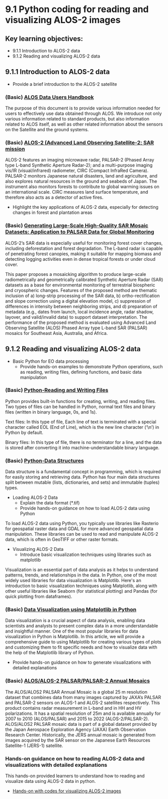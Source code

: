 # 9.1 Python coding for reading and visualizing ALOS-2 images

## Key learning objectives:
-  9.1.1 Introduction to ALOS-2 data
-  9.1.2 Reading and visualizing ALOS-2 data

## 9.1.1 Introduction to ALOS-2 data 
- Provide a brief introduction to the ALOS-2 satellite

### (Basic) [ ALOS Data Users Handbook ](https://www.eorc.jaxa.jp/ALOS/en/doc/fdata/ALOS_HB_RevC_EN.pdf)

The purpose of this document is to provide various information needed for users to effectively use data obtained through ALOS. We introduce not only various information related to standard products, but also information related to ALOS itself, as well as other related information about the sensors on the Satellite and the ground systems. 

### (Basic) [ALOS-2 (Advanced Land Observing Satellite-2; SAR mission](https://www.eoportal.org/satellite-missions/alos-2#alos-2-advanced-land-observing-satellite-2-sar-mission--daichi-2)

ALOS-2 features an imaging microwave radar, PALSAR-2 (Phased Array type L-band Synthetic Aperture Radar-2); and a multi-purpose imaging vis/IR (visual/infrared) radiometer, CIRC (Compact InfraRed Camera). PALSAR-2 monitors Japanese natural disasters, land and agriculture, and also explores natural resources in the ground and seabeds of Japan. The instrument also monitors forests to contribute to global warming issues on an international scale. CIRC measures land surface temperature, and therefore also acts as a detector of active fires.

- Highlight the key applications of ALOS-2 data, especially for detecting changes in forest and plantation areas

### (Basic) [Generating Large-Scale High-Quality SAR Mosaic Datasets: Application to PALSAR Data for Global Monitoring](https://www.researchgate.net/publication/224183347_Generating_Large-Scale_High-Quality_SAR_Mosaic_Datasets_Application_to_PALSAR_Data_for_Global_Monitoring)

ALOS-2’s SAR data is especially useful for monitoring forest cover changes, including deforestation and forest degradation. The L-band radar is capable of penetrating forest canopies, making it suitable for mapping biomass and detecting logging activities even in dense tropical forests or under cloud cover.

This paper proposes a mosaicking algorithm to produce large-scale radiometrically and geometrically calibrated Synthetic Aperture Radar (SAR) datasets as a base for environmental monitoring of terrestrial biospheric and cryospheric changes. Features of the proposed method are thematic inclusion of a) long-strip processing of the SAR data, b) ortho-rectification and slope correction using a digital elevation model, c) suppression of differences in intensity between neighboring strips, and d) preparation of metadata (e.g., dates from launch, local incidence angle, radar shadow, layover, and valid/invalid data) to support dataset interpretation. The performance of the proposed method is evaluated using Advanced Land Observing Satellite (ALOS) Phased Array type L-band SAR (PALSAR) mosaics for Southeast Asia, Australia, and Africa.


## 9.1.2 Reading and visualizing ALOS-2 data

- Basic Python for EO data processing
    - Provide hands-on examples to demonstrate Python operations, such as reading, writing files, defining functions, and basic data manipulation

### (Basic) [Python-Reading and Writing Files](https://docs.python.org/3/tutorial/inputoutput.html#reading-and-writing-files)

Python provides built-in functions for creating, writing, and reading files. Two types of files can be handled in Python, normal text files and binary files (written in binary language, 0s, and 1s).

Text files: In this type of file, Each line of text is terminated with a special character called EOL (End of Line), which is the new line character (‘\n’) in Python by default.

Binary files: In this type of file, there is no terminator for a line, and the data is stored after converting it into machine-understandable binary language.

### (Basic) [Python-Data Structures](https://docs.python.org/3/tutorial/datastructures.html#more-on-lists)

Data structure is a fundamental concept in programming, which is required for easily storing and retrieving data. Python has four main data structures split between mutable (lists, dictionaries, and sets) and immutable (tuples) types. 

- Loading ALOS-2 Data
    - Explain the data format (*.tif)
    - Provide hands-on guidance on how to load ALOS-2 data using Python

To load ALOS-2 data using Python, you typically use libraries like Rasterio for geospatial raster data and GDAL for more advanced geospatial data manipulation. These libraries can be used to read and manipulate ALOS-2 data, which is often in GeoTIFF or other raster formats.



- Visualizing ALOS-2 Data
    - Introduce basic visualization techniques using libraries such as matplotlib

Visualization is an essential part of data analysis as it helps to understand patterns, trends, and relationships in the data. In Python, one of the most widely used libraries for data visualization is Matplotlib. Here's an introduction to basic visualization techniques using Matplotlib, along with other useful libraries like Seaborn (for statistical plotting) and Pandas (for quick plotting from dataframes).

### (Basic) [Data Visualization using Matplotlib in Python](https://www.geeksforgeeks.org/data-visualization-using-matplotlib/)

Data visualization is a crucial aspect of data analysis, enabling data scientists and analysts to present complex data in a more understandable and insightful manner. One of the most popular libraries for data visualization in Python is Matplotlib. In this article, we will provide a comprehensive guide to using Matplotlib for creating various types of plots and customizing them to fit specific needs and how to visualize data with the help of the Matplotlib library of Python.


- Provide hands-on guidance on how to generate visualizations with detailed explanations


### (Basic) [ALOS/ALOS-2 PALSAR/PALSAR-2 Annual Mosaics](https://docs.digitalearthafrica.org/en/latest/sandbox/notebooks/Datasets/ALOS_PALSAR_Annual_Mosaic.html)
The ALOS/ALOS2 PALSAR Annual Mosaic is a global 25 m resolution dataset that combines data from many images captured by JAXA’s PALSAR and PALSAR-2 sensors on ALOS-1 and ALOS-2 satellites respectively. This product contains radar measurement in L-band and in HH and HV polarizations. It has a spatial resolution of 25m and is available annually for 2007 to 2010 (ALOS/PALSAR) and 2015 to 2022 (ALOS-2/PALSAR-2). ALOS/ALOS2 PALSAR mosaic data is part of a global dataset provided by the Japan Aerospace Exploration Agency (JAXA) Earth Observation Research Center. Historically, the JERS annual mosaic is generated from images acquired by the SAR sensor on the Japanese Earth Resources Satellite-1 (JERS-1) satellite.


### Hands-on guidance on how to reading ALOS-2 data and visualizations with detailed explanations

This hands-on provided learners to understand how to reading and visualize data using ALOS-2 data in python.

-  [Hands-on with codes for visualizing ALOS-2 images](code/Reading_and_visualizing_ALOS2_images.ipynb)